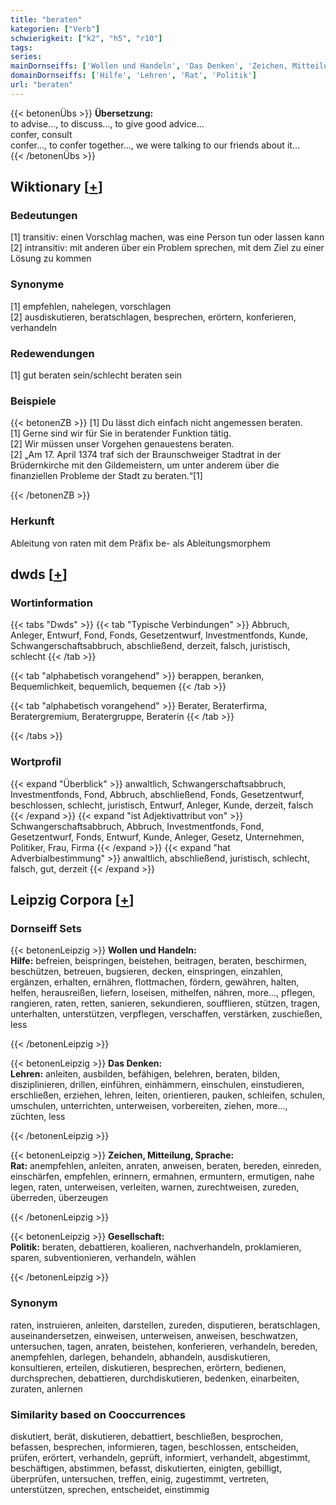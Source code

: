 ```yaml
---
title: "beraten"
kategorien: ["Verb"]
schwierigkeit: ["k2", "h5", "r10"]
tags:
series:
mainDornseiffs: ['Wollen und Handeln', 'Das Denken', 'Zeichen, Mitteilung, Sprache', 'Gesellschaft']
domainDornseiffs: ['Hilfe', 'Lehren', 'Rat', 'Politik']
url: "beraten"
---
```


{{< betonenÜbs >}}
**Übersetzung:**  
to advise..., to discuss..., to give good advice...  
confer, consult  
confer..., to confer together..., we were talking to our friends about it...  
{{< /betonenÜbs >}}

## Wiktionary [[+](https://de.wiktionary.org/wiki/beraten)]

### Bedeutungen
[1] transitiv: einen Vorschlag machen, was eine Person tun oder lassen kann  
[2] intransitiv: mit anderen über ein Problem sprechen, mit dem Ziel zu einer Lösung zu kommen  

### Synonyme
[1] empfehlen, nahelegen, vorschlagen  
[2] ausdiskutieren, beratschlagen, besprechen, erörtern, konferieren, verhandeln  

### Redewendungen
[1] gut beraten sein/schlecht beraten sein  

### Beispiele
{{< betonenZB >}}
[1] Du lässt dich einfach nicht angemessen beraten.  
[1] Gerne sind wir für Sie in beratender Funktion tätig.  
[2] Wir müssen unser Vorgehen genauestens beraten.  
[2] „Am 17. April 1374 traf sich der Braunschweiger Stadtrat in der Brüdernkirche mit den Gildemeistern, um unter anderem über die finanziellen Probleme der Stadt zu beraten.“[1]  

{{< /betonenZB >}}
### Herkunft
Ableitung von raten mit dem Präfix be- als Ableitungsmorphem  



## dwds [[+](https://www.dwds.de/wb/beraten)]

### Wortinformation
{{< tabs "Dwds" >}}
{{< tab "Typische Verbindungen" >}}
Abbruch, Anleger, Entwurf, Fond, Fonds, Gesetzentwurf, Investmentfonds, Kunde, Schwangerschaftsabbruch, abschließend, derzeit, falsch, juristisch, schlecht
{{< /tab >}}

{{< tab "alphabetisch vorangehend" >}}
berappen, beranken, Bequemlichkeit, bequemlich, bequemen
{{< /tab >}}

{{< tab "alphabetisch vorangehend" >}}
Berater, Beraterfirma, Beratergremium, Beratergruppe, Beraterin
{{< /tab >}}

{{< /tabs >}}

### Wortprofil
{{< expand "Überblick" >}} anwaltlich, Schwangerschaftsabbruch, Investmentfonds, Fond, Abbruch, abschließend, Fonds, Gesetzentwurf, beschlossen, schlecht, juristisch, Entwurf, Anleger, Kunde, derzeit, falsch {{< /expand >}}
{{< expand "ist Adjektivattribut von" >}} Schwangerschaftsabbruch, Abbruch, Investmentfonds, Fond, Gesetzentwurf, Fonds, Entwurf, Kunde, Anleger, Gesetz, Unternehmen, Politiker, Frau, Firma {{< /expand >}}
{{< expand "hat Adverbialbestimmung" >}} anwaltlich, abschließend, juristisch, schlecht, falsch, gut, derzeit {{< /expand >}}

## Leipzig Corpora [[+](https://corpora.uni-leipzig.de/en/res?word=beraten&corpusId=deu_newscrawl-public_2018)]

### Dornseiff Sets
{{< betonenLeipzig >}}
**Wollen und Handeln:**  
**Hilfe:** befreien, beispringen, beistehen, beitragen, beraten, beschirmen, beschützen, betreuen, bugsieren, decken, einspringen, einzahlen, ergänzen, erhalten, ernähren, flottmachen, fördern, gewähren, halten, helfen, herausreißen, liefern, loseisen, mithelfen, nähren, more..., pflegen, rangieren, raten, retten, sanieren, sekundieren, soufflieren, stützen, tragen, unterhalten, unterstützen, verpflegen, verschaffen, verstärken, zuschießen, less  

{{< /betonenLeipzig >}}


{{< betonenLeipzig >}}
**Das Denken:**  
**Lehren:** anleiten, ausbilden, befähigen, belehren, beraten, bilden, disziplinieren, drillen, einführen, einhämmern, einschulen, einstudieren, erschließen, erziehen, lehren, leiten, orientieren, pauken, schleifen, schulen, umschulen, unterrichten, unterweisen, vorbereiten, ziehen, more..., züchten, less  

{{< /betonenLeipzig >}}


{{< betonenLeipzig >}}
**Zeichen, Mitteilung, Sprache:**  
**Rat:** anempfehlen, anleiten, anraten, anweisen, beraten, bereden, einreden, einschärfen, empfehlen, erinnern, ermahnen, ermuntern, ermutigen, nahe legen, raten, unterweisen, verleiten, warnen, zurechtweisen, zureden, überreden, überzeugen  

{{< /betonenLeipzig >}}


{{< betonenLeipzig >}}
**Gesellschaft:**  
**Politik:** beraten, debattieren, koalieren, nachverhandeln, proklamieren, sparen, subventionieren, verhandeln, wählen  

{{< /betonenLeipzig >}}

### Synonym
raten, instruieren, anleiten, darstellen, zureden, disputieren, beratschlagen, auseinandersetzen, einweisen, unterweisen, anweisen, beschwatzen, untersuchen, tagen, anraten, beistehen, konferieren, verhandeln, bereden, anempfehlen, darlegen, behandeln, abhandeln, ausdiskutieren, konsultieren, erteilen, diskutieren, besprechen, erörtern, bedienen, durchsprechen, debattieren, durchdiskutieren, bedenken, einarbeiten, zuraten, anlernen


### Similarity based on Cooccurrences
diskutiert, berät, diskutieren, debattiert, beschließen, besprochen, befassen, besprechen, informieren, tagen, beschlossen, entscheiden, prüfen, erörtert, verhandeln, geprüft, informiert, verhandelt, abgestimmt, beschäftigen, abstimmen, befasst, diskutierten, einigten, gebilligt, überprüfen, untersuchen, treffen, einig, zugestimmt, vertreten, unterstützen, sprechen, entscheidet, einstimmig

